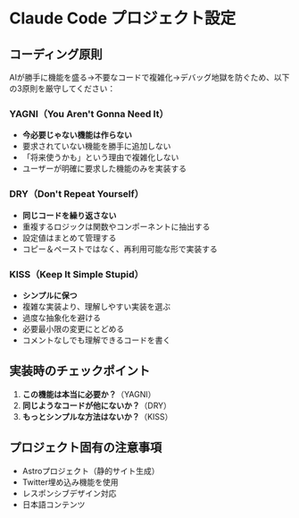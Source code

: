 # Claude Code プロジェクト設定

## コーディング原則

AIが勝手に機能を盛る→不要なコードで複雑化→デバッグ地獄を防ぐため、以下の3原則を厳守してください：

### YAGNI（You Aren't Gonna Need It）
- **今必要じゃない機能は作らない**
- 要求されていない機能を勝手に追加しない
- 「将来使うかも」という理由で複雑化しない
- ユーザーが明確に要求した機能のみを実装する

### DRY（Don't Repeat Yourself）
- **同じコードを繰り返さない**
- 重複するロジックは関数やコンポーネントに抽出する
- 設定値はまとめて管理する
- コピー＆ペーストではなく、再利用可能な形で実装する

### KISS（Keep It Simple Stupid）
- **シンプルに保つ**
- 複雑な実装より、理解しやすい実装を選ぶ
- 過度な抽象化を避ける
- 必要最小限の変更にとどめる
- コメントなしでも理解できるコードを書く

## 実装時のチェックポイント

1. **この機能は本当に必要か？**（YAGNI）
2. **同じようなコードが他にないか？**（DRY）
3. **もっとシンプルな方法はないか？**（KISS）

## プロジェクト固有の注意事項

- Astroプロジェクト（静的サイト生成）
- Twitter埋め込み機能を使用
- レスポンシブデザイン対応
- 日本語コンテンツ